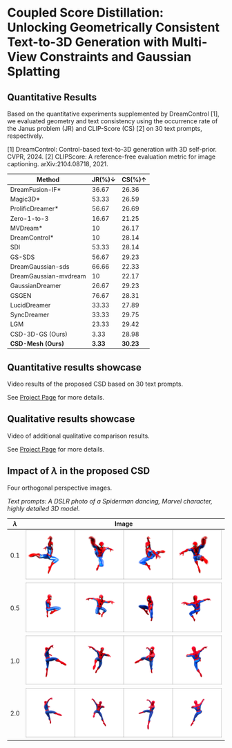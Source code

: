 # Coupled Score Distillation: Unlocking Geometrically Consistent Text-to-3D Generation with Multi-View Constraints and Gaussian Splatting

## Quantitative Results

Based on the quantitative experiments supplemented by DreamControl [1], we evaluated geometry and text consistency using the occurrence rate of the Janus problem (JR) and CLIP-Score (CS) [2] on 30 text prompts, respectively.

[1] DreamControl: Control-based text-to-3D generation with 3D self-prior. CVPR, 2024.
[2] CLIPScore: A reference-free evaluation metric for image captioning. arXiv:2104.08718, 2021.

| Method                | JR(%)↓ | CS(%)↑ |
|-----------------------|-------|-------|
| DreamFusion-IF*       | 36.67 | 26.36 |
| Magic3D*              | 53.33 | 26.59 |
| ProlificDreamer*      | 56.67 | 26.69 |
| Zero-1-to-3           | 16.67 | 21.25 |
| MVDream*              | 10    | 26.17 |
| DreamControl*         | 10    | 28.14 |
| SDI                   | 53.33 | 28.14 |
| GS-SDS                | 56.67 | 29.23 |
| DreamGaussian-sds     | 66.66 | 22.33 |
| DreamGaussian-mvdream | 10    | 22.17 |
| GaussianDreamer       | 26.67 | 29.23 |
| GSGEN                 | 76.67 | 28.31 |
| LucidDreamer          | 33.33 | 27.89 |
| SyncDreamer           | 33.33 | 29.75 |
| LGM                   | 23.33 | 29.42 |
| CSD-3D-GS (Ours)      | 3.33  | 28.98 |
| **CSD-Mesh (Ours)**   | **3.33**  | **30.23** |

## Quantitative results showcase

Video results of the proposed CSD based on 30 text prompts.

See [Project Page](https://showresults.github.io/CSD/) for more details.

## Qualitative results showcase

Video of additional qualitative comparison results.

See [Project Page](https://showresults.github.io/CSD/) for more details.

## Impact of $\lambda$ in the proposed CSD

Four orthogonal perspective images.

_Text prompts: A DSLR photo of a Spiderman dancing, Marvel character, highly detailed 3D model._

| $\lambda$ | Image |
|----------|-------|
| 0.1      | ![Image 1](lambda/0.1.png) |
| 0.5      | ![Image 2](lambda/0.5.png) |
| 1.0      | ![Image 3](lambda/1.0.png) |
| 2.0      | ![Image 4](lambda/2.0.png) |
